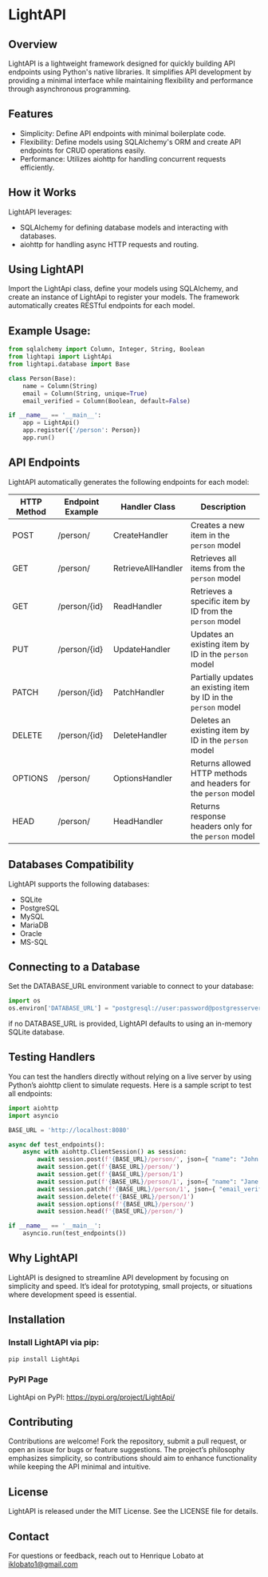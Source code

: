 # LightAPI

## Overview
LightAPI is a lightweight framework designed for quickly building API endpoints using Python's native libraries. It simplifies API development by providing a minimal interface while maintaining flexibility and performance through asynchronous programming.

## Features
- Simplicity: Define API endpoints with minimal boilerplate code.
- Flexibility: Define models using SQLAlchemy's ORM and create API endpoints for CRUD operations easily.
- Performance: Utilizes aiohttp for handling concurrent requests efficiently.

## How it Works
LightAPI leverages:
- SQLAlchemy for defining database models and interacting with databases.
- aiohttp for handling async HTTP requests and routing.

## Using LightAPI
Import the LightApi class, define your models using SQLAlchemy, and create an instance of LightApi to register your models. The framework automatically creates RESTful endpoints for each model.

## Example Usage:
```python
from sqlalchemy import Column, Integer, String, Boolean
from lightapi import LightApi
from lightapi.database import Base

class Person(Base):
    name = Column(String)
    email = Column(String, unique=True)
    email_verified = Column(Boolean, default=False)

if __name__ == '__main__':
    app = LightApi()
    app.register({'/person': Person})
    app.run()
```

## API Endpoints
LightAPI automatically generates the following endpoints for each model:

| HTTP Method | Endpoint Example          | Handler Class          | Description                                              |
|-------------|---------------------------|------------------------|----------------------------------------------------------|
| POST        | /person/                  | CreateHandler          | Creates a new item in the `person` model                 |
| GET         | /person/                  | RetrieveAllHandler     | Retrieves all items from the `person` model              |
| GET         | /person/{id}              | ReadHandler            | Retrieves a specific item by ID from the `person` model  |
| PUT         | /person/{id}              | UpdateHandler          | Updates an existing item by ID in the `person` model     |
| PATCH       | /person/{id}              | PatchHandler           | Partially updates an existing item by ID in the `person` model |
| DELETE      | /person/{id}              | DeleteHandler          | Deletes an existing item by ID in the `person` model     |
| OPTIONS     | /person/                  | OptionsHandler         | Returns allowed HTTP methods and headers for the `person` model |
| HEAD        | /person/                  | HeadHandler            | Returns response headers only for the `person` model     |


## Databases Compatibility
LightAPI supports the following databases:
- SQLite
- PostgreSQL
- MySQL
- MariaDB
- Oracle
- MS-SQL

## Connecting to a Database
Set the DATABASE_URL environment variable to connect to your database:
```python
import os
os.environ['DATABASE_URL'] = "postgresql://user:password@postgresserver/db"
```
if no DATABASE_URL is provided, LightAPI defaults to using an in-memory SQLite database.

## Testing Handlers
You can test the handlers directly without relying on a live server by using Python’s aiohttp client to simulate requests. Here is a sample script to test all endpoints:
```python
import aiohttp
import asyncio

BASE_URL = 'http://localhost:8080'

async def test_endpoints():
    async with aiohttp.ClientSession() as session:
        await session.post(f'{BASE_URL}/person/', json={ "name": "John Doe", "email": "john@example.com", "email_verified": True })
        await session.get(f'{BASE_URL}/person/')
        await session.get(f'{BASE_URL}/person/1')
        await session.put(f'{BASE_URL}/person/1', json={ "name": "Jane Doe", "email": "jane@example.com" })
        await session.patch(f'{BASE_URL}/person/1', json={ "email_verified": False })
        await session.delete(f'{BASE_URL}/person/1')
        await session.options(f'{BASE_URL}/person/')
        await session.head(f'{BASE_URL}/person/')

if __name__ == '__main__':
    asyncio.run(test_endpoints())
```

## Why LightAPI
LightAPI is designed to streamline API development by focusing on simplicity and speed. It’s ideal for prototyping, small projects, or situations where development speed is essential.

## Installation
### Install LightAPI via pip:
```bash
pip install LightApi
```

### PyPI Page
LightApi on PyPI: https://pypi.org/project/LightApi/

## Contributing
Contributions are welcome! Fork the repository, submit a pull request, or open an issue for bugs or feature suggestions. The project’s philosophy emphasizes simplicity, so contributions should aim to enhance functionality while keeping the API minimal and intuitive.

## License
LightAPI is released under the MIT License. See the LICENSE file for details.

## Contact
For questions or feedback, reach out to Henrique Lobato at iklobato1@gmail.com


